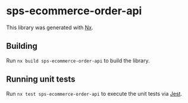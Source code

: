 # sps-ecommerce-order-api

This library was generated with [Nx](https://nx.dev).

## Building

Run `nx build sps-ecommerce-order-api` to build the library.

## Running unit tests

Run `nx test sps-ecommerce-order-api` to execute the unit tests via [Jest](https://jestjs.io).

